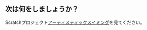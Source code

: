 ## 次は何をしましょうか？

Scratchプロジェクト[アーティスティックスイミング](https://projects.raspberrypi.org/en/projects/synchronised-swimming)を見てください。
